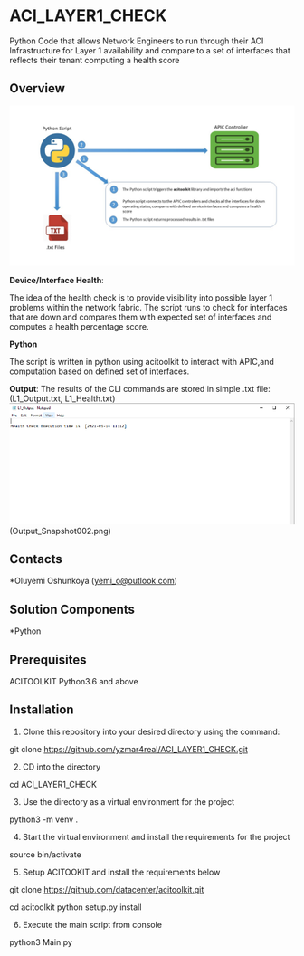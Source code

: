 # ACI_LAYER1_CHECK
 Python Code that allows Network Engineers to run through their ACI Infrastructure for Layer 1 availability and compare to a set of interfaces that reflects their tenant computing a health score

## Overview
![High Level Workflow](Overview.jpg)


**Device/Interface Health**: 

The idea of the health check is to provide visibility into possible layer 1 problems within the network fabric. The script runs to check for interfaces that are down and compares them with expected set of interfaces and computes a health percentage score. 

**Python**

The script is written in python using acitoolkit to interact with APIC,and computation based on defined set of interfaces.

**Output**: The results of the CLI commands are stored in simple .txt file: (L1_Output.txt, L1_Health.txt) ![Sample Output](Output_Snapshot001.PNG)(Output_Snapshot002.png)

## Contacts
*Oluyemi Oshunkoya (yemi_o@outlook.com)

## Solution Components
*Python

## Prerequisites 

ACITOOLKIT
Python3.6 and above

## Installation

1. Clone this repository into your desired directory using the command:

git clone https://github.com/yzmar4real/ACI_LAYER1_CHECK.git

2. CD into the directory 

cd ACI_LAYER1_CHECK

3. Use the directory as a virtual environment for the project

python3 -m venv . 

4. Start the virtual environment and install the requirements for the project

source bin/activate

5. Setup ACITOOKIT and install the requirements below

git clone https://github.com/datacenter/acitoolkit.git

cd acitoolkit
python setup.py install

6. Execute the main script from console

python3 Main.py 
